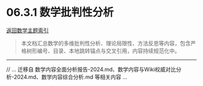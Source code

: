 # 06.3.1 数学批判性分析

[返回数学主题索引](./README.md)

> 本文档汇总数学的多维批判性分析、理论局限性、方法反思等内容，包含严格树形编号、目录、本地跳转锚点与交叉引用，内容持续规范化中。

---

// ... 迁移自 数学内容全面分析报告-2024.md、数学内容与Wiki权威对比分析-2024.md、数学内容综合分析.md 等相关内容 ...
